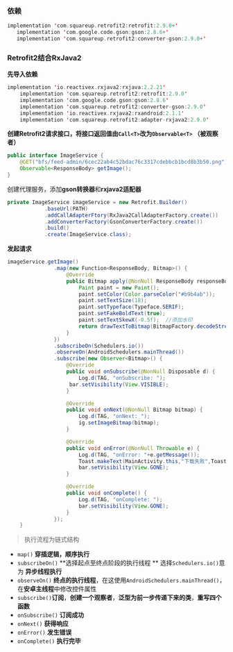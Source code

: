 ### 依赖

```kotlin
implementation 'com.squareup.retrofit2:retrofit:2.9.0+'
   implementation 'com.google.code.gson:gson:2.8.6+'
   implementation 'com.squareup.retrofit2:converter-gson:2.9.0+'
```

### Retrofit2结合RxJava2

**先导入依赖**

```kotlin
implementation 'io.reactivex.rxjava2:rxjava:2.2.21'
    implementation 'com.squareup.retrofit2:retrofit:2.9.0'
    implementation 'com.google.code.gson:gson:2.8.6'
    implementation 'com.squareup.retrofit2:converter-gson:2.9.0'
    implementation 'io.reactivex.rxjava2:rxandroid:2.1.1'
    implementation 'com.squareup.retrofit2:adapter-rxjava2:2.9.0'
```

**创建Retrofit2请求接口，将接口返回值由`Call<T>`改为`Observable<T>` （被观察者）**

```java
public interface ImageService {
    @GET("bfs/feed-admin/6cec22ab4c52bdac76c3317cdebbcb1bcd8b3b50.png")
    Observable<ResponseBody> getImage();
}
```

创建代理服务，添加**gson转换器**和**rxjava2适配器**

```java
private ImageService imageService = new Retrofit.Builder()
            .baseUrl(PATH)
            .addCallAdapterFtory(RxJava2CallAdapterFactory.create())
            .addConverterFactory(GsonConverterFactory.create())
            .build()
            .create(ImageService.class);
```

**发起请求**

```java
imageService.getImage()
               .map(new Function<ResponseBody, Bitmap>() {
                   @Override
                   public Bitmap apply(@NonNull ResponseBody responseBody) throws Exception {
                       Paint paint = new Paint();
                       paint.setColor(Color.parseColor("#b9b4ab"));
                       paint.setTextSize(18);
                       paint.setTypeface(Typeface.SERIF);
                       paint.setFakeBoldText(true);
                       paint.setTextSkewX(-0.5f);  //添加水印
                       return drawTextToBitmap(BitmapFactory.decodeStream(responseBody.byteStream()),"ZJmass",paint,5,25);
                   }
               })
               .subscribeOn(Schedulers.io())
               .observeOn(AndroidSchedulers.mainThread())
               .subscribe(new Observer<Bitmap>() {
                   @Override
                   public void onSubscribe(@NonNull Disposable d) {
                       Log.d(TAG, "onSubscribe: ");
                    bar.setVisibility(View.VISIBLE);
                   }

                   @Override
                   public void onNext(@NonNull Bitmap bitmap) {
                       Log.d(TAG, "onNext: ");
                       ig.setImageBitmap(bitmap);
                   }

                   @Override
                   public void onError(@NonNull Throwable e) {
                       Log.d(TAG, "onError: "+e.getMessage());
                       Toast.makeText(MainActivity.this,"下载失败",Toast.LENGTH_SHORT).show();
                       bar.setVisibility(View.GONE);
                   }

                   @Override
                   public void onComplete() {
                       Log.d(TAG, "onComplete: ");
                       bar.setVisibility(View.GONE);
                   }
               });
    }
```

> 执行流程为链式结构

- `map()` **穿插逻辑，顺序执行**
- `subscribeOn()`  **选择起点至终点阶段的执行线程  **  选择`Schedulers.io()`意为 **异步线程执行**
- `observeOn()` **终点的执行线程**，在这使用`AndroidSchedulers.mainThread()`，在**安卓主线程**中修改控件属性
- `subscribe()`**订阅**，**创建一个观察者**，**泛型为前一步传递下来的类**，**重写四个函数**
- `onSubscribe()` **订阅成功**
- `onNext()` **获得响应**
- `onError()` **发生错误**
- `onComplete()` **执行完毕**

